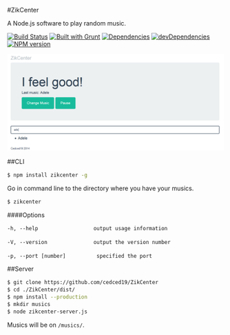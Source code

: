 #ZikCenter

A Node.js software to play random music.

[![Build Status](https://travis-ci.org/cedced19/ZikCenter.svg)](https://travis-ci.org/cedced19/ZikCenter)
[![Built with Grunt](https://cdn.gruntjs.com/builtwith.png)](http://gruntjs.com/)
[![Dependencies](https://david-dm.org/cedced19/ZikCenter.png)](https://david-dm.org/cedced19/ZikCenter)
[![devDependencies](https://david-dm.org/cedced19/ZikCenter/dev-status.png)](https://david-dm.org/cedced19/ZikCenter#info=devDependencies)
[![NPM version](https://badge.fury.io/js/zikcenter.svg)](http://badge.fury.io/js/zikcenter)

 ![](https://raw.githubusercontent.com/cedced19/ZikCenter/master/demo.png)

##CLI
```bash
$ npm install zikcenter -g
```

Go in command line to the directory where you have your musics.

```bash
$ zikcenter
```

####Options

```
-h, --help                  output usage information

-V, --version               output the version number

-p, --port [number]          specified the port
```

##Server

```bash
$ git clone https://github.com/cedced19/ZikCenter
$ cd ./ZikCenter/dist/
$ npm install --production
$ mkdir musics
$ node zikcenter-server.js
```

Musics will be on `/musics/`.